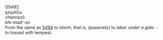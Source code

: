 <body>
  <p>G5492<br>  χειμάζω  <br> cheimazō  <br><i>khi-mad‘-zo </i><br>From the same as <a href="g5494.htm">5494</a>  to <i>storm</i>, that is, (passively) to <i>labor</i> <i>under</i> <i>a</i> <i>gale:</i> - to tossed with tempest.<br></p>
 </body>